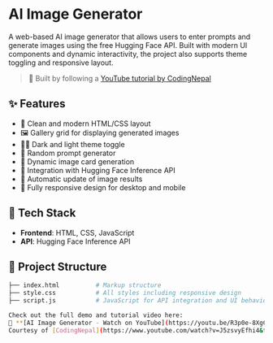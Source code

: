 # AI Image Generator

A web-based AI image generator that allows users to enter prompts and generate images using the free Hugging Face API. Built with modern UI components and dynamic interactivity, the project also supports theme toggling and responsive layout.

> 🔧 Built by following a [YouTube tutorial by CodingNepal](https://www.youtube.com/watch?v=J5zsvyEfhi4&t=2974s&ab_channel=CodingNepal)

## ✨ Features

- 🎨 Clean and modern HTML/CSS layout  
- 🖼️ Gallery grid for displaying generated images  
- 🌙🌞 Dark and light theme toggle  
- 🎲 Random prompt generator  
- 📸 Dynamic image card generation  
- 🤖 Integration with Hugging Face Inference API  
- 🔄 Automatic update of image results  
- 📱 Fully responsive design for desktop and mobile

## 🚀 Tech Stack

- **Frontend**: HTML, CSS, JavaScript  
- **API**: Hugging Face Inference API

## 📂 Project Structure

```bash
├── index.html          # Markup structure
├── style.css           # All styles including responsive design
├── script.js           # JavaScript for API integration and UI behavior

Check out the full demo and tutorial video here:  
🎥 **[AI Image Generator - Watch on YouTube](https://youtu.be/R3p0e-8XgCY)**  
Courtesy of [CodingNepal](https://www.youtube.com/watch?v=J5zsvyEfhi4&t=2974s&ab_channel=CodingNepal)


